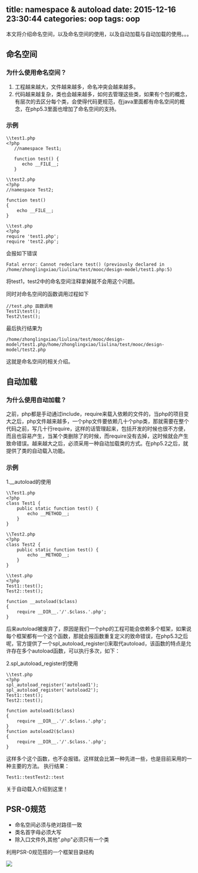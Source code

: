 title: namespace & autoload
date: 2015-12-16 23:30:44
categories: oop
tags: oop
---
本文将介绍命名空间，以及命名空间的使用，以及自动加载与自动加载的使用。。。
<!--more-->
## 命名空间

### 为什么使用命名空间？
1. 工程越来越大，文件越来越多，命名冲突会越来越多。
1. 代码越来越复杂，类也会越来越多，如何去管理这些类，如果有个包的概念，有层次的去区分每个类，会使得代码更规范，在java里面都有命名空间的概念，在php5.3里面也增加了命名空间的支持。

### 示例
```
\\test1.php
<?php
   //namespace Test1;

   function test() {
      echo __FILE__;
   }
```
```
\\test2.php
<?php
//namespace Test2;

function test()
{
    echo __FILE__;
}

```
```
\\test.php
<?php
require 'test1.php';
require 'test2.php';
```
会报如下错误
```
Fatal error: Cannot redeclare test() (previously declared in /home/zhonglingxiao/liulina/test/mooc/design-model/test1.php:5)
```
将test1，test2中的命名空间注释拿掉就不会用这个问题。

同时对命名空间的函数调用过程如下
```
//test.php 函数调用
Test1\test();
Test2\test();
```
最后执行结果为
```
/home/zhonglingxiao/liulina/test/mooc/design-model/test1.php/home/zhonglingxiao/liulina/test/mooc/design-model/test2.php
```
这就是命名空间的相关介绍。

## 自动加载

### 为什么使用自动加载？
之前，php都是手动通过include，require来载入依赖的文件的，当php的项目变大之后，php文件越来越多，一个php文件要依赖几十个php类，那就需要在整个代码之前，写几十行require，这样的话管理起来，包括开发的时候也很不方便，而且也容易产生，当某个类删除了的时候，而require没有去掉，这时候就会产生致命错误。越来越大之后，必须采用一种自动加载类的方式。在php5.2之后，就提供了类的自动载入功能。

### 示例
1.__autoload的使用
```
\\Test1.php
<?php
class Test1 {
    public static function test() {
        echo __METHOD__;
    }
}
```
```
\\Test2.php
<?php
class Test2 {
    public static function test() {
        echo __METHOD__;
    }
}
```
```
\\test.php
<?php
Test1::test();
Test2::test();

function __autoload($class)
{
    require __DIR__.'/'.$class.'.php';
}

```
后来autoload被废弃了，原因是我们一个php的工程可能会依赖多个框架，如果说每个框架都有一个这个函数，那就会报函数重复定义的致命错误，在php5.3之后呢，官方提供了一个spl_autoload_register()来取代autoload，该函数的特点是允许存在多个autoload函数，可以执行多次，如下：

2.spl_autoload_register的使用
```
\\test.php
<?php
spl_autoload_register('autoload1');
spl_autoload_register('autoload2');
Test1::test();
Test2::test();

function autoload1($class)
{
    require __DIR__.'/'.$class.'.php';
}
function autoload2($class)
{
    require __DIR__.'/'.$class.'.php';
}

```
这样多个这个函数，也不会报错。这样就会比第一种先进一些，也是目前采用的一种主要的方法。
执行结果：
```
Test1::testTest2::test
```
关于自动载入介绍到这里！

## PSR-0规范
- 命名空间必须与绝对路径一致
- 类名首字母必须大写
- 除入口文件外,其他".php"必须只有一个类

利用PSR-0规范搭的一个框架目录结构

![](/images/imooc/dir.png)

